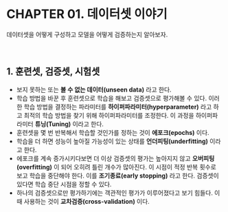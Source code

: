 # CHAPTER 01. 데이터셋 이야기

데이터셋을 어떻게 구성하고 모델을 어떻게 검증하는지 알아보자.

<br>

## 1. 훈련셋, 검증셋, 시험셋

* 보지 못하는 또는 **볼 수 없는 데이터(unseen data)** 라고 한다.
* 학습 방법을 바꾼 후 훈련셋으로 학습을 해보고 검증셋으로 평가해볼 수 있다. 이러한 학습 방법을 결정하는 파라미터를 **하이퍼파라미터(hyperparameter)** 라고 하고 최적의 학습 방법을 찾기 위해 하이퍼파라미터를 조정한다. 이 과정을 하이퍼파라미터 **튜닝(Tuning)** 이라고 한다.
* 훈련셋을 몇 번 반복해서 학습할 것인가를 정하는 것이 **에포크(epochs)** 이다.
* 학습을 더 하면 성능이 높아질 가능성이 있는 상태를 **언더피팅(underfitting)** 이라고 한다.
* 에포크를 계속 증가시키다보면 더 이상 검증셋의 평가는 높아지지 않고 **오버피팅(overfitting)** 이 되어 오히려 틀린 개수가 많아진다. 이 시점이 적정 반복 횟수로 보고 학습을 중단해야 한다. 이를 **조기종료(early stopping)** 라고 한다. 검증셋이 있다면 학습 중단 시점을 정할 수 있다.
* 하나의 검증셋으로만 평가하기에는 객관적인 평가가 이루어졌다고 보기 힘들다. 이 때 사용하는 것이 **교차검증(cross-validation)** 이다.